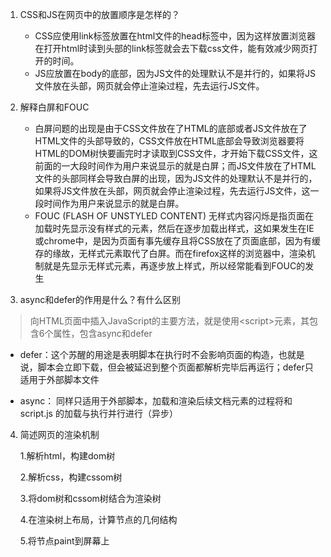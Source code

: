 1. CSS和JS在网页中的放置顺序是怎样的？
   * CSS应使用link标签放置在html文件的head标签中，因为这样放置浏览器在打开html时读到头部的link标签就会去下载css文件，能有效减少网页打开的时间。
   * JS应放置在body的底部，因为JS文件的处理默认不是并行的，如果将JS文件放在头部，网页就会停止渲染过程，先去运行JS文件。
  
2. 解释白屏和FOUC
   * 白屏问题的出现是由于CSS文件放在了HTML的底部或者JS文件放在了HTML文件的头部导致的，CSS文件放在HTML底部会导致浏览器要将HTML的DOM树快要画完时才读取到CSS文件，才开始下载CSS文件，这前面的一大段时间作为用户来说显示的就是白屏；而JS文件放在了HTML文件的头部同样会导致白屏的出现，因为JS文件的处理默认不是并行的，如果将JS文件放在头部，网页就会停止渲染过程，先去运行JS文件，这一段时间作为用户来说显示的就是白屏。
    * FOUC (FLASH OF UNSTYLED CONTENT) 无样式内容闪烁是指页面在加载时先显示没有样式的元素，然后在逐步加载出样式，这如果发生在IE或chrome中，是因为页面有事先缓存且将CSS放在了页面底部，因为有缓存的缘故，无样式元素取代了白屏。而在firefox这样的浏览器中，渲染机制就是先显示无样式元素，再逐步放上样式，所以经常能看到FOUC的发生
3. async和defer的作用是什么？有什么区别

> 向HTML页面中插入JavaScript的主要方法，就是使用\<script>元素，其包含6个属性，包含async和defer
  
  * defer：这个苏醒的用途是表明脚本在执行时不会影响页面的构造，也就是说，脚本会立即下载，但会被延迟到整个页面都解析完毕后再运行；defer只适用于外部脚本文件

  * async： 同样只适用于外部脚本，加载和渲染后续文档元素的过程将和 script.js 的加载与执行并行进行（异步）

4. 简述网页的渲染机制

    1.解析html，构建dom树
  
    2.解析css，构建cssom树
  
    3.将dom树和cssom树结合为渲染树
  
    4.在渲染树上布局，计算节点的几何结构
  
    5.将节点paint到屏幕上
